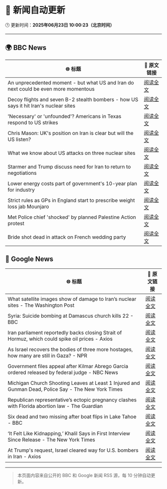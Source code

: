 # 🧠 新闻自动更新

🕒 更新时间：**2025年06月23日 10:00:23（北京时间）**

---

## 🌍 BBC News

| 🌐 标题 | 🔗 原文链接 |
|--------|-------------|
| An unprecedented moment - but what US and Iran do next could be even more momentous | [阅读全文](https://www.bbc.com/news/articles/cy0w94yj68xo) |
| Decoy flights and seven B-2 stealth bombers - how US says it hit Iran's nuclear sites | [阅读全文](https://www.bbc.com/news/articles/cew0x7159edo) |
| 'Necessary' or 'unfounded'? Americans in Texas respond to US strikes | [阅读全文](https://www.bbc.com/news/videos/c07dg04ke45o) |
| Chris Mason: UK's position on Iran is clear but will the US listen? | [阅读全文](https://www.bbc.com/news/articles/cwyep25p5d0o) |
| What we know about US attacks on three nuclear sites | [阅读全文](https://www.bbc.com/news/articles/cvg9r4q99g4o) |
| Starmer and Trump discuss need for Iran to return to negotiations | [阅读全文](https://www.bbc.com/news/articles/cq53l41gl8jo) |
| Lower energy costs part of government's 10-year plan for industry | [阅读全文](https://www.bbc.com/news/articles/c1ljnrrmd7jo) |
| Strict rules as GPs in England start to prescribe weight loss jab Mounjaro | [阅读全文](https://www.bbc.com/news/articles/cglz4xyk7w9o) |
| Met Police chief 'shocked' by planned Palestine Action protest | [阅读全文](https://www.bbc.com/news/articles/c79q1jv8p24o) |
| Bride shot dead in attack on French wedding party | [阅读全文](https://www.bbc.com/news/articles/cn0q8pypxwxo) |

## 📰 Google News

| 🌐 标题 | 🔗 原文链接 |
|--------|-------------|
| What satellite images show of damage to Iran’s nuclear sites - The Washington Post | [阅读全文](https://news.google.com/rss/articles/CBMinwFBVV95cUxPcDRqVE5iWFc4REVKenVqSG1aa0NyZm1PTDhYQ2tRLWl2a3lGRzFCdDJ1Yk1lZnlON1duNkw5aHBKNm9RTnFIU0I4Q1V6VmVQc09vN3lJTm1Sd2RhbTByTnJoNXNWOE1SMjBRN1I5UWpnNFFISWR3RnpaU1Vhd3U2ejBJY2FsVXdQcjdXRHZJYmhDczVVWEpQWUpLNlBfVkE?oc=5) |
| Syria: Suicide bombing at Damascus church kills 22 - BBC | [阅读全文](https://news.google.com/rss/articles/CBMiWkFVX3lxTE9jZFR3RXhhdEd0cFJ2ZXJxazgxTWpPQW5wOEJ1RWZfdENVVHpsci1yVW43cGh5MTEySlNITlFtOVVlVDBZNTJUQjI0ZlVydlZCUk9oQW4ybnYwQdIBX0FVX3lxTE12WDBGSE5oNVpRLUpZT1Q2TkdTcEdTeHFRdGVMMjBFY01LdVBUUUZsb0xyeHJOajJzYTdrbkhSMUFJaTdZOHBRdG1lWTktRUhhbjdtNTlDeV9tdnBlR2hF?oc=5) |
| Iran parliament reportedly backs closing Strait of Hormuz, which could spike oil prices - Axios | [阅读全文](https://news.google.com/rss/articles/CBMib0FVX3lxTE11NldzRS1CR2dBVFFCdWo4bGxYWTJ6WGliUGQ0NURBNm15ZmczWnI5N3I0Y3FzQUhqcXV4WFE4N0RaNnVNN01yOXFhLUdDa1BWUENPY3c4RXJ3QmFVVXFRZS1mOWRVVzRsZ1JhckNSWQ?oc=5) |
| As Israel recovers the bodies of three more hostages, how many are still in Gaza? - NPR | [阅读全文](https://news.google.com/rss/articles/CBMiwgFBVV95cUxOZVYtVjZTNF9TSWdRSW5kN3d2LWxjSFlNaEJsQ21IWi1nLV9kb2ttU3lnaVlJVDF5NDNrMVNVQ0RZVWRaRkJpN2JGY0F3ZUFMSkJJQjJCRm40TTY2ZHpNa0kxcVpBQUotaEk3OGxIVmlGQ2xxSUtpNXZUVURZRUVoWm1jRnh5TC1NRE43R0lEZ0dWMFhnRVh6cVNMNmRGMzhobV9FclRNQkk3TWl4OWtDc0ljYVU4cmlCYUpyTnR2cG9sdw?oc=5) |
| Government files appeal after Kilmar Abrego Garcia ordered released by federal judge - NBC News | [阅读全文](https://news.google.com/rss/articles/CBMitgFBVV95cUxPTjVtVmtxVGwwcjBZZmNhNVlldmo0LTZrNFZ6RVlRTEo2VmFZTWdDRWk2RUJaWU45N0xfRWhRNzlsUmhBZVdpcTJYWk9XdXo0SU1WTVBYbnFMXzR1c2ktOUZVTTVxVl9oOS1XREd4c2lhdE9FTmZkYnF4em15VzRKVEc0SlJJTGZQYUtlNEI4WkNnc1hOYWt6eGxGR3NPa3BxUmJ2YkZmbnNKejV5QmVpWVFSbXRzd9IBVkFVX3lxTE5FbjNSelJPUkNEZW1vVDlGY3o2VVAwUG9Sa0d0Y2VjR1FvVGp1TmI4d0lFLWJHaGxRRnJKcmNEV3ZFb1VWRmN6dWhGX0Z1Mkc2eDlwanhn?oc=5) |
| Michigan Church Shooting Leaves at Least 1 Injured and Gunman Dead, Police Say - The New York Times | [阅读全文](https://news.google.com/rss/articles/CBMifkFVX3lxTE9rbHlrOHBaOG5wSFJaNXZrYTI5RHVKeWxMT3JBRnBMcnVseFdob2tCQVdpZDU0UDdlclpDcDRZdkYtUWNUaGQzNmlEYXdrSXliRWtFZFNfQXlnRU1wSThlbHFid2ZPUFNNZDAxR2UxOVAxSlhOcjZFVVc4Zm1Wdw?oc=5) |
| Republican representative’s ectopic pregnancy clashes with Florida abortion law - The Guardian | [阅读全文](https://news.google.com/rss/articles/CBMirgFBVV95cUxNa25Mcm04NHBRUkpZeDdCSzg3SUtOMlFiVW52c3pnWEZjVjBoeTVDdGFmRFRXeHNFUWZodm5MY05ZX2c4OGt4Wk53RE0tam55SGRRREMwS3hEQ3FPcmNCNW1lbTY2bDlhejg4LWZSTU5fVEdNclEtdWZQQXNVdm5ITWJpLXJfbzJZRGlFTTNwQVRyQ3NyQzY1TTJaNTVONnhYaUVEcDk5V0VKeFZvWXc?oc=5) |
| Six dead and two missing after boat flips in Lake Tahoe - BBC | [阅读全文](https://news.google.com/rss/articles/CBMiWkFVX3lxTE5BNVBzSEowajJXZGpDT0hWR3VjTE96cFBXeGZYVVY0YXFtWWczYm4tbVhsQlUzdkhLY1l0STk1enpOR3hLWHphbDlWZG5FRmtlVm1ScEJfaDU1d9IBX0FVX3lxTE5JZElPUWJRLWZCel9zcHVjWjg4UGVQY1BJRXE5STRYRDNRSmltMEVxVTFXM1VBUVFrV3dMeWkzQkR1ak10dTZtT2x5LTNEOEtkTWhDaTJ1ZVFlVFQ3c09n?oc=5) |
| ‘It Felt Like Kidnapping,’ Khalil Says in First Interview Since Release - The New York Times | [阅读全文](https://news.google.com/rss/articles/CBMihgFBVV95cUxQXzF2LUFJTFhkdmVERm1MYW5Dc3J0enR3UlpIS3E5TTN3STB1ekk0NGlsWmhYWmoyMjFSbU95d1A0QlpsWDVWVVlXYUF2VVg1UUdLdEtaUEk1ZkZRUGxNWkxGYXcyMDdidS1ManlLSTI4Wm9uY04yUkNrOWZmcGZ2a1JvVTlxUQ?oc=5) |
| At Trump's request, Israel cleared way for U.S. bombers in Iran - Axios | [阅读全文](https://news.google.com/rss/articles/CBMie0FVX3lxTE1LTmJvc0tPZ0t1NjBVOUN0ZFU1c19uU0c5S082N3daR1cxTnV6UFd2cHJTWE9PeWVWNHVPU2ItRjFvMFltRGZMV2UtdElTdTdhR0VoZ1hVLTJPUmQzYnRTRnltbEdubjRlNlpabTJvMmE0bHhNR2RhV3ZVcw?oc=5) |

---
> 本页面内容来自公开的 BBC 和 Google 新闻 RSS 源，每 10 分钟自动更新。